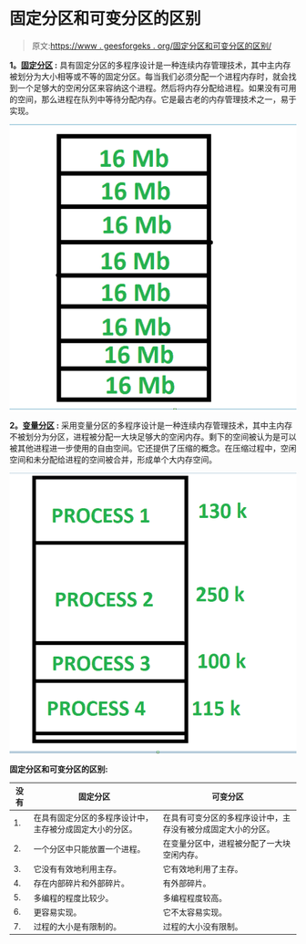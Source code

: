# 固定分区和可变分区的区别

> 原文:[https://www . geesforgeks . org/固定分区和可变分区的区别/](https://www.geeksforgeeks.org/difference-between-fixed-partitioning-and-variable-partitioning/)

**1。[固定分区](https://www.geeksforgeeks.org/fixed-or-static-partitioning-in-operating-system/) :**
具有固定分区的多程序设计是一种连续内存管理技术，其中主内存被划分为大小相等或不等的固定分区。每当我们必须分配一个进程内存时，就会找到一个足够大的空闲分区来容纳这个进程。然后将内存分配给进程。如果没有可用的空间，那么进程在队列中等待分配内存。它是最古老的内存管理技术之一，易于实现。

![](img/6bab091f53fec40471ab2014796f705d.png)

**2。[变量分区](https://www.geeksforgeeks.org/variable-or-dynamic-partitioning-in-operating-system/) :**
采用变量分区的多程序设计是一种连续内存管理技术，其中主内存不被划分为分区，进程被分配一大块足够大的空闲内存。剩下的空间被认为是可以被其他进程进一步使用的自由空间。它还提供了压缩的概念。在压缩过程中，空闲空间和未分配给进程的空间被合并，形成单个大内存空间。

![](img/5e512b5111138475630e29c274f70583.png)

**固定分区和可变分区的区别:**

<center>

| 没有 | 固定分区 | 可变分区 |
| --- | --- | --- |
| 1. | 在具有固定分区的多程序设计中，主存被分成固定大小的分区。 | 在具有可变分区的多程序设计中，主存没有被分成固定大小的分区。 |
| 2. | 一个分区中只能放置一个进程。 | 在变量分区中，进程被分配了一大块空闲内存。 |
| 3. | 它没有有效地利用主存。 | 它有效地利用了主存。 |
| 4. | 存在内部碎片和外部碎片。 | 有外部碎片。 |
| 5. | 多编程的程度比较少。 | 多编程程度较高。 |
| 6. | 更容易实现。 | 它不太容易实现。 |
| 7. | 过程的大小是有限制的。 | 过程的大小没有限制。 |

</center>